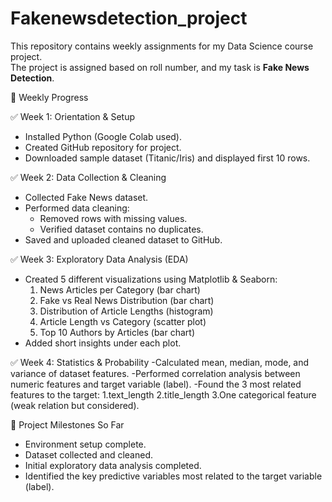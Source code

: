 # Fakenewsdetection_project
This repository contains weekly assignments for my Data Science course project.  
The project is assigned based on roll number, and my task is **Fake News Detection**.

📅 Weekly Progress

 ✅ Week 1: Orientation & Setup
- Installed Python (Google Colab used).  
- Created GitHub repository for project.  
- Downloaded sample dataset (Titanic/Iris) and displayed first 10 rows.  

✅ Week 2: Data Collection & Cleaning
- Collected Fake News dataset.  
- Performed data cleaning:
  - Removed rows with missing values.  
  - Verified dataset contains no duplicates.  
- Saved and uploaded cleaned dataset to GitHub.  

 ✅ Week 3: Exploratory Data Analysis (EDA)
- Created 5 different visualizations using Matplotlib & Seaborn:
  1. News Articles per Category (bar chart)  
  2. Fake vs Real News Distribution (bar chart)  
  3. Distribution of Article Lengths (histogram)  
  4. Article Length vs Category (scatter plot)  
  5. Top 10 Authors by Articles (bar chart)  
- Added short insights under each plot.

✅ Week 4: Statistics & Probability
-Calculated mean, median, mode, and variance of dataset features.
-Performed correlation analysis between numeric features and target variable (label).
-Found the 3 most related features to the target:
1.text_length
2.title_length
3.One categorical feature (weak relation but considered).


 📌 Project Milestones So Far
- Environment setup complete.  
- Dataset collected and cleaned.  
- Initial exploratory data analysis completed.  
- Identified the key predictive variables most related to the target variable (label).
